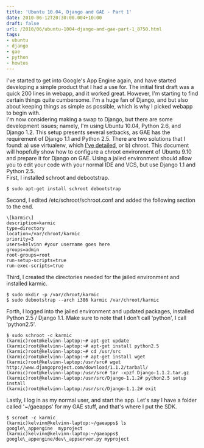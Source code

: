 ```yaml
---
title: 'Ubuntu 10.04, Django and GAE - Part 1'
date: 2010-06-12T20:30:00.004+10:00
draft: false
url: /2010/06/ubuntu-1004-django-and-gae-part-1_8750.html
tags: 
- ubuntu
- django
- gae
- python
- howtos
---
```


I've started to get into Google's App Engine again, and have started developing a simple product that I had a use for. The initial first draft was a quick 200 lines in webapp, and it worked great. However, I'm starting to find certain things quite cumbersome. I'm a huge fan of Django, and but also about keeping things as simple as possible, which is why I picked webapp to begin with.  
I'm now considering making a swap to Django, but there are some development issues; namely, I'm using Ubuntu 10.04, Python 2.6, and Django 1.2. This setup presents several setbacks, as GAE has the requirement of Django 1.1 and Python 2.5. There are two solutions that I found: a) use virtualenv, which [I've detailed](http://www.blogger.com/blogger.g?blogID=3439832858234004835#), or b) chroot. This document will hopefully show how to configure a chroot environment of Ubuntu 9.10 and prepare it for Django on GAE. Using a jailed environment should allow you to edit your code with your normal IDE and VCS, but use Django 1.1 and Python 2.5.  
First, I installed schroot and debootstrap.  
```
$ sudo apt-get install schroot debootstrap
```  
  
Second, I edited /etc/schroot/schroot.conf and added the following section to the end.  
```
\[karmic\]
description=karmic
type=directory
location=/var/chroot/karmic
priority=3
users=kelvinn #your username goes here
groups=admin
root-groups=root
run-setup-scripts=true
run-exec-scripts=true
```  
  
Third, I created the directories needed for the jailed environment and installed karmic.  
```
$ sudo mkdir -p /var/chroot/karmic
$ sudo debootstrap --arch i386 karmic /var/chroot/karmic 
```  
  
Forth, I logged into the jailed environment and updated packages, installed Python 2.5 / Django 1.1. Make sure to note that I don't call 'python', I call 'python2.5'.  
```
$ sudo schroot -c karmic
(karmic)root@kelvinn-laptop:~# apt-get update
(karmic)root@kelvinn-laptop:~# apt-get install python2.5
(karmic)root@kelvinn-laptop:~# cd /usr/src
(karmic)root@kelvinn-laptop:~# apt-get install wget
(karmic)root@kelvinn-laptop:/usr/src# wget http://www.djangoproject.com/download/1.1.2/tarball/
(karmic)root@kelvinn-laptop:/usr/src# tar -xpzf Django-1.1.2.tar.gz
(karmic)root@kelvinn-laptop:/usr/src/Django-1.1.2# python2.5 setup install
(karmic)root@kelvinn-laptop:/usr/src/Django-1.1.2# exit
```  
  
Lastly, I log in as my normal user, and start the app. Let's say I have a folder called '~/gaeapps' for my GAE stuff, and that's where I put the SDK.  
```
$ scroot -c karmic
(karmic)kelvinn@kelvinn-laptop:~/gaeapps$ ls
google\_appengine  myproject
(karmic)kelvinn@kelvinn-laptop:~/gaeapps$ google\_appengine/dev\_appserver.py myproject
```